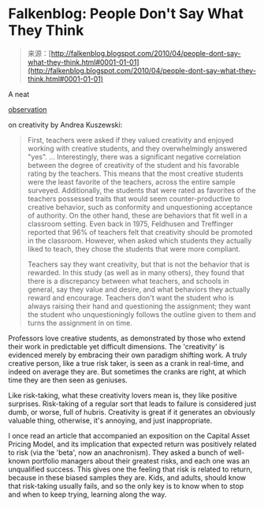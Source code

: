 <!--yml
category: 未分类
date: 2024-05-12 21:36:20
-->

# Falkenblog: People Don't Say What They Think

> 来源：[http://falkenblog.blogspot.com/2010/04/people-dont-say-what-they-think.html#0001-01-01](http://falkenblog.blogspot.com/2010/04/people-dont-say-what-they-think.html#0001-01-01)

A neat

[observation](http://www.scientificblogging.com/rogue_neuron/creativity_crime_passion)

on creativity by Andrea Kuszewski:

> First, teachers were asked if they valued creativity and enjoyed working with creative students, and they overwhelmingly answered "yes".
> ...
> Interestingly, there was a significant negative correlation between the degree of creativity of the student and his favorable rating by the teachers. This means that the most creative students were the least favorite of the teachers, across the entire sample surveyed. Additionally, the students that were rated as favorites of the teachers possessed traits that would seem counter-productive to creative behavior, such as conformity and unquestioning acceptance of authority. On the other hand, these are behaviors that fit well in a classroom setting. Even back in 1975, Feldhusen and Treffinger reported that 96% of teachers felt that creativity should be promoted in the classroom. However, when asked which students they actually liked to teach, they chose the students that were more compliant.
> 
> Teachers say they want creativity, but that is not the behavior that is rewarded. In this study (as well as in many others), they found that there is a discrepancy between what teachers, and schools in general, say they value and desire, and what behaviors they actually reward and encourage. Teachers don't want the student who is always raising their hand and questioning the assignment; they want the student who unquestioningly follows the outline given to them and turns the assignment in on time.

Professors love creative students, as demonstrated by those who extend their work in predictable yet difficult dimensions. The 'creativity' is evidenced merely by embracing their own paradigm shifting work. A truly creative person, like a true risk taker, is seen as a crank in real-time, and indeed on average they are. But sometimes the cranks are right, at which time they are then seen as geniuses.

Like risk-taking, what these creativity lovers mean is, they like positive surprises. Risk-taking of a regular sort that leads to failure is considered just dumb, or worse, full of hubris. Creativity is great if it generates an obviously valuable thing, otherwise, it's annoying, and just inappropriate.

I once read an article that accompanied an exposition on the Capital Asset Pricing Model, and its implication that expected return was positively related to risk (via the 'beta', now an anachronism). They asked a bunch of well-known portfolio managers about their greatest risks, and each one was an unqualified success. This gives one the feeling that risk is related to return, because in these biased samples they are. Kids, and adults, should know that risk-taking usually fails, and so the only key is to know when to stop and when to keep trying, learning along the way.